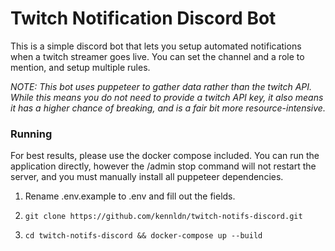 # Twitch Notification Discord Bot

This is a simple discord bot that lets you setup automated notifications when a twitch streamer goes live. You can set the channel and a role to mention, and setup multiple rules.

*NOTE: This bot uses puppeteer to gather data rather than the twitch API. While this means you do not need to provide a twitch API key, it also means it has a higher chance of breaking, and is a fair bit more resource-intensive.*

### Running

For best results, please use the docker compose included. You can run the application directly, however the /admin stop command will not restart the server, and you must manually install all puppeteer dependencies.

1. Rename .env.example to .env and fill out the fields.

2. `git clone https://github.com/kennldn/twitch-notifs-discord.git`

3. `cd twitch-notifs-discord && docker-compose up --build`
